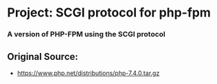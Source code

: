 # Project:  SCGI protocol for php-fpm
### A version of PHP-FPM using the SCGI protocol

## Original Source:
* https://www.php.net/distributions/php-7.4.0.tar.gz
